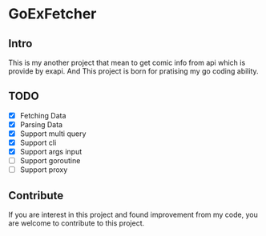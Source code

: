 # GoExFetcher

## Intro

This is my another project that mean to get comic info from api which is provide by exapi. And This project is born for pratising my go coding ability.

## TODO

- [x] Fetching Data
- [x] Parsing Data
- [x] Support multi query
- [x] Support cli
- [x] Support args input
- [ ] Support goroutine
- [ ] Support proxy

## Contribute

If you are interest in this project and found improvement from my code, you are welcome to contribute to this project.

